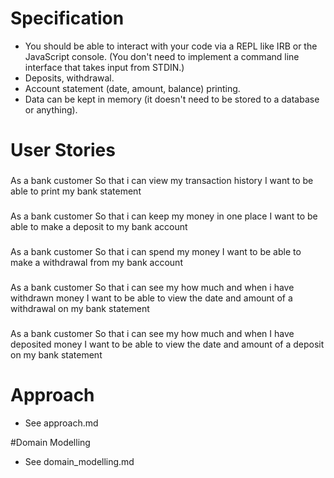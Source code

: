 # Specification

* You should be able to interact with your code via a REPL like IRB or the JavaScript console. (You don't need to implement a command line interface that takes input from STDIN.)
* Deposits, withdrawal.
* Account statement (date, amount, balance) printing.
* Data can be kept in memory (it doesn't need to be stored to a database or anything).


# User Stories

###
As a bank customer
So that i can view my transaction history
I want to be able to print my bank statement
###

###
As a bank customer
So that i can keep my money in one place
I want to be able to make a deposit to my bank account
###

###
As a bank customer
So that i can spend my money
I want to be able to make a withdrawal from my bank account
###

###
As a bank customer
So that i can see my how much and when i have withdrawn money
I want to be able to view the date and amount of a withdrawal on my bank statement
###

###
As a bank customer
So that i can see my how much and when I have deposited money
I want to be able to view the date and amount of a deposit on my bank statement
###

# Approach
* See approach.md

#Domain Modelling
* See domain_modelling.md
